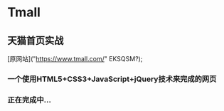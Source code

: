# Tmall
## 天猫首页实战
[原网站]("https://www.tmall.com/" EKSQSM?);

### 一个使用HTML5+CSS3+JavaScript+jQuery技术来完成的网页
### 正在完成中...
